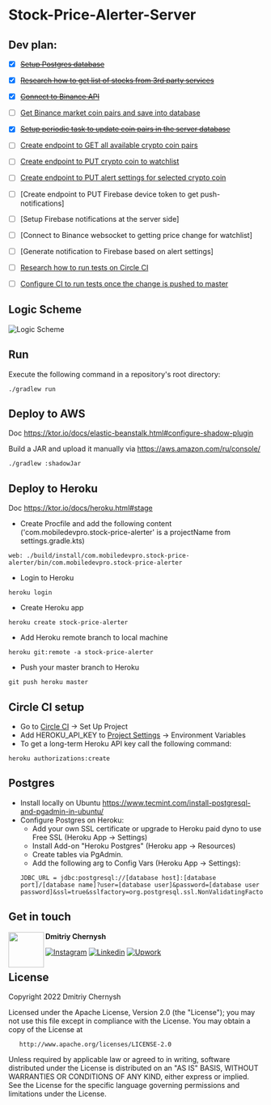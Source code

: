 # Stock-Price-Alerter-Server


## Dev plan:
- [x] ~~[Setup Postgres database](https://github.com/mobiledevpro/Stock-Price-Alerter-Server/issues/3)~~
- [x] ~~[Research how to get list of stocks from 3rd party services](https://github.com/mobiledevpro/Stock-Price-Alerter-Server/issues/4)~~
- [x] ~~[Connect to Binance API](https://github.com/mobiledevpro/Stock-Price-Alerter-Server/issues/7)~~
- [ ] [Get Binance market coin pairs and save into database](https://github.com/mobiledevpro/Stock-Price-Alerter-Server/issues/8)
- [x] ~~[Setup periodic task to update coin pairs in the server database](https://github.com/mobiledevpro/Stock-Price-Alerter-Server/issues/9)~~
- [ ] [Create endpoint to GET all available crypto coin pairs](https://github.com/mobiledevpro/Stock-Price-Alerter-Server/issues/10)
- [ ] [Create endpoint to PUT crypto coin to watchlist](https://github.com/mobiledevpro/Stock-Price-Alerter-Server/issues/13)
- [ ] [Create endpoint to PUT alert settings for selected crypto coin](https://github.com/mobiledevpro/Stock-Price-Alerter-Server/issues/14)
- [ ] [Create endpoint to PUT Firebase device token to get push-notifications]
- [ ] [Setup Firebase notifications at the server side]
- [ ] [Connect to Binance websocket to getting price change for watchlist]
- [ ] [Generate notification to Firebase based on alert settings]
- [ ] [Research how to run tests on Circle CI](https://github.com/mobiledevpro/Stock-Price-Alerter-Server/issues/2)
- [ ] [Configure CI to run tests once the change is pushed to master](https://github.com/mobiledevpro/Stock-Price-Alerter-Server/issues/6)


## Logic Scheme

![Logic Scheme](doc/logic_scheme.png)

## Run

Execute the following command in a repository's root directory:

```shell
./gradlew run
```

## Deploy to AWS

Doc https://ktor.io/docs/elastic-beanstalk.html#configure-shadow-plugin

Build a JAR and upload it manually via https://aws.amazon.com/ru/console/

```shell
./gradlew :shadowJar
```

## Deploy to Heroku

Doc https://ktor.io/docs/heroku.html#stage

* Create Procfile and add the following content ('com.mobiledevpro.stock-price-alerter' is a projectName from
  settings.gradle.kts)

```shell
web: ./build/install/com.mobiledevpro.stock-price-alerter/bin/com.mobiledevpro.stock-price-alerter
``` 

* Login to Heroku

```shell
heroku login
```

* Create Heroku app

```shell
heroku create stock-price-alerter
```

* Add Heroku remote branch to local machine

```shell
heroku git:remote -a stock-price-alerter
```

* Push your master branch to Heroku

```shell
git push heroku master
```

## Circle CI setup

* Go to [Circle CI](https://app.circleci.com/pipelines/) -> Set Up Project
* Add HEROKU_API_KEY to [Project Settings](https://app.circleci.com/settings/project/) -> Environment Variables
* To get a long-term Heroku API key call the following command:

```shell
heroku authorizations:create
```

## Postgres

* Install locally on Ubuntu https://www.tecmint.com/install-postgresql-and-pgadmin-in-ubuntu/
* Configure Postgres on Heroku:
  * Add your own SSL certificate or upgrade to Heroku paid dyno to use Free SSL (Heroku App -> Settings)
  * Install Add-on "Heroku Postgres" (Heroku app -> Resources)
  * Create tables via PgAdmin.
  * Add the following arg to Config Vars (Heroku App -> Settings):
  ```
  JDBC_URL = jdbc:postgresql://[database host]:[database port]/[database name]?user=[database user]&password=[database user password]&ssl=true&sslfactory=org.postgresql.ssl.NonValidatingFactory&sslmode=require
  ```

## Get in touch

<a href="https://www.instagram.com/mobiledevpro/" target="_blank">
  <img src="https://s.gravatar.com/avatar/72c649d298a8f0f088fd0850e19b9147?s=400" width="70" align="left">
</a>

**Dmitriy Chernysh**

[![Instagram](https://img.shields.io/badge/-instagram-E4405F?&logo=instagram&message=instagram&style=for-the-badge&logoColor=white&label=dev+stories+on)](https://www.instagram.com/mobiledevpro/)
[![Linkedin](https://img.shields.io/badge/-linkedin-0A66C2?logo=linkedin&style=for-the-badge&logoColor=white)](https://www.linkedin.com/in/dmitriychernysh/)
[![Upwork](https://img.shields.io/badge/-upwork-brightgreen?logo=upwork&message=Upwork&label=hire+me+on&style=for-the-badge&logoColor=white)](https://www.upwork.com/o/companies/~01b76ab8954622a7d9/)

## License

Copyright 2022 Dmitriy Chernysh

Licensed under the Apache License, Version 2.0 (the "License");
you may not use this file except in compliance with the License.
You may obtain a copy of the License at

       http://www.apache.org/licenses/LICENSE-2.0

Unless required by applicable law or agreed to in writing, software
distributed under the License is distributed on an "AS IS" BASIS,
WITHOUT WARRANTIES OR CONDITIONS OF ANY KIND, either express or implied.
See the License for the specific language governing permissions and
limitations under the License.

